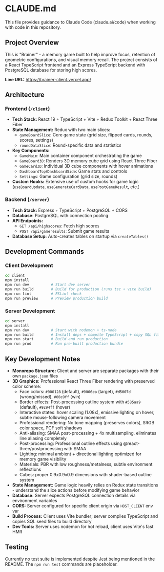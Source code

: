  # CLAUDE.md

This file provides guidance to Claude Code (claude.ai/code) when working with code in this repository.

## Project Overview

This is "Brainer" - a memory game built to help improve focus, retention of geometric configurations, and visual memory recall. The project consists of a React TypeScript frontend and an Express TypeScript backend with PostgreSQL database for storing high scores.

**Live URL:** https://brainer-client.vercel.app/

## Architecture

### Frontend (`/client`)
- **Tech Stack:** React 19 + TypeScript + Vite + Redux Toolkit + React Three Fiber
- **State Management:** Redux with two main slices:
  - `gameBoardSlice`: Core game state (grid size, flipped cards, rounds, scores, settings)
  - `roundDataSlice`: Round-specific data and statistics
- **Key Components:**
  - `GameMain`: Main container component orchestrating the game
  - `GameBoard3D`: Renders 3D memory cube grid using React Three Fiber
  - `GameCard3D`: Individual 3D cube components with hover animations
  - `DashboardTop`/`DashboardSide`: Game stats and controls
  - `Settings`: Game configuration (grid size, rounds)
- **Custom Hooks:** Extensive use of custom hooks for game logic (`useBoardUpdate`, `useGenerateCardData`, `usePostGameResult`, etc.)

### Backend (`/server`)
- **Tech Stack:** Express + TypeScript + PostgreSQL + CORS
- **Database:** PostgreSQL with connection pooling
- **API Endpoints:**
  - `GET /api/highscores`: Fetch high scores
  - `POST /api/gameresults`: Submit game results
- **Database Setup:** Auto-creates tables on startup via `createTables()`

## Development Commands

### Client Development
```bash
cd client
npm install
npm run dev          # Start dev server
npm run build        # Build for production (runs tsc + vite build)
npm run lint         # ESLint check
npm run preview      # Preview production build
```

### Server Development
```bash
cd server
npm install
npm run dev          # Start with nodemon + ts-node
npm run build        # Install deps + compile TypeScript + copy SQL files
npm run start        # Build and run production
npm run prod         # Run pre-built production bundle
```

## Key Development Notes

- **Monorepo Structure:** Client and server are separate packages with their own `package.json` files
- **3D Graphics:** Professional React Three Fiber rendering with preserved color scheme:
  - Face colors: `#000128` (default), `#0006ea` (target), `#d5007d` (wrong/missed), `#00e9ff` (win)
  - Border effects: Post-processing outline system with `#585aa9` (default), `#9294ff` (hover)
  - Interactive states: hover scaling (1.08x), emissive lighting on hover, subtle mouse-following camera movement
  - Professional rendering: No tone mapping (preserves colors), SRGB color space, PCF soft shadows
  - Anti-aliasing: SMAA post-processing + 4x multisampling, eliminates line aliasing completely
  - Post-processing: Professional outline effects using @react-three/postprocessing with SMAA
  - Lighting: minimal ambient + directional lighting optimized for memory game visibility
  - Materials: PBR with low roughness/metalness, subtle environment reflections
  - Cubes: proper 0.9x0.9x0.9 dimensions with shader-based outline system
- **State Management:** Game logic heavily relies on Redux state transitions - understand the slice actions before modifying game behavior
- **Database:** Server expects PostgreSQL connection details via environment variables
- **CORS:** Server configured for specific client origin via `HOST_CLIENT` env var
- **Build Process:** Client uses Vite bundler; server compiles TypeScript and copies SQL seed files to build directory
- **Dev Tools:** Server uses nodemon for hot reload, client uses Vite's fast HMR

## Testing

Currently no test suite is implemented despite Jest being mentioned in the README. The `npm run test` commands are placeholder.